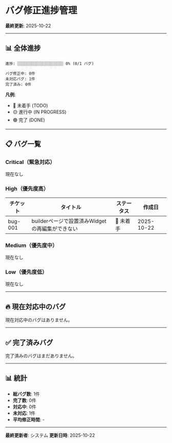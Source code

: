 # バグ修正進捗管理

**最終更新**: 2025-10-22

---

## 📊 全体進捗

```
進捗: ░░░░░░░░░░░░░░░░░░░░ 0% (0/1 バグ)

バグ修正中: 0件
未対応バグ: 1件
完了済み: 0件
```

**凡例**:
- 🔴 未着手 (TODO)
- 🟡 進行中 (IN PROGRESS)
- 🟢 完了 (DONE)

---

## 📋 バグ一覧

### Critical（緊急対応）

現在なし

### High（優先度高）

| チケット | タイトル | ステータス | 作成日 |
|---------|---------|----------|--------|
| bug-001 | builderページで設置済みWidgetの再編集ができない | 🔴 未着手 | 2025-10-22 |

### Medium（優先度中）

現在なし

### Low（優先度低）

現在なし

---

## 🔥 現在対応中のバグ

現在対応中のバグはありません。

---

## ✅ 完了済みバグ

完了済みのバグはまだありません。

---

## 📊 統計

- **総バグ数**: 1件
- **完了数**: 0件
- **対応中**: 0件
- **未対応**: 1件
- **平均修正時間**: -

---

**最終更新者**: システム
**更新日時**: 2025-10-22
